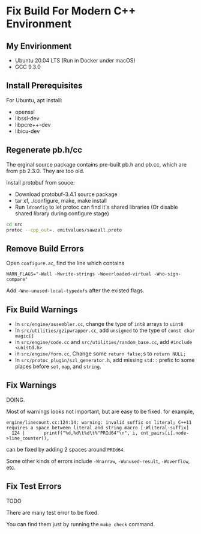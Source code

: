 # Fix Build For Modern C++ Environment

## My Envirionment

- Ubuntu 20.04 LTS (Run in Docker under macOS)
- GCC 9.3.0

## Install Prerequisites

For Ubuntu, apt install:
- openssl
- libssl-dev
- libpcre++-dev
- libicu-dev

## Regenerate pb.h/cc

The orginal source package contains pre-built pb.h and pb.cc, which are from pb 2.3.0.
They are too old.

Install protobuf from souce:

- Download protobuf-3.4.1 source package
- tar xf, ./configure, make, make install
- Run `ldconfig` to let protoc can find it's shared libraries
  (Or disable shared library during configure stage)

```bash
cd src
protoc --cpp_out=. emitvalues/sawzall.proto
```

## Remove Build Errors

Open `configure.ac`, find the line which contains

```make
WARN_FLAGS="-Wall -Wwrite-strings -Woverloaded-virtual -Wno-sign-compare"
```

Add `-Wno-unused-local-typedefs` after the existed flags.

## Fix Build Warnings

- In `src/engine/assembler.cc`, change the type of `int8` arrays to `uint8`
- In `src/utilities/gzipwrapper.cc`, add `unsigned` to the type of `const char magic[]`
- in `src/engine/code.cc` and `src/utilities/random_base.cc`, add `#include <unistd.h>`
- in `src/engine/form.cc`, Change some `return false;`s to `return NULL;`
- In `src/protoc_plugin/szl_generator.h`, add missing `std::` prefix to some places before `set`, `map`, and `string`.

## Fix Warnings

DOING.

Most of warnings looks not important, but are easy to be fixed. for example,

```
engine/linecount.cc:124:14: warning: invalid suffix on literal; C++11 requires a space between literal and string macro [-Wliteral-suffix]
  124 |       printf("%d,%d\t%d\t%"PRId64"\n", i, cnt_pairs[i].node->line_counter(),
```

can be fixed by adding 2 spaces around `PRId64`.

Some other kinds of errors include `-Wnarraw`, `-Wunused-result`, `-Woverflow`, etc.

## Fix Test Errors

TODO

There are many test error to be fixed.

You can find them just by running the `make check` command.
